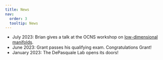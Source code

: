 ```yaml
---
title: News
nav:
  order: 3
  tooltip: News
---
```


- July 2023: Brian gives a talk at the OCNS workshop on [low-dimensional manifolds](https://cns2023.sched.com/event/1Kd7M/low-dimensional-manifolds-of-neural-dynamics-and-their-role-in-brain-function). 
- June 2023: Grant passes his qualifying exam. Congratulations Grant!
- January 2023: The DePasquale Lab opens its doors!
